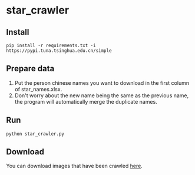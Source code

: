 # star_crawler
## Install
```
pip install -r requirements.txt -i https://pypi.tuna.tsinghua.edu.cn/simple
```
## Prepare data
1. Put the person chinese names you want to download in the first column of star_names.xlsx.
2. Don't worry about the new name being the same as the previous name, the program will automatically merge the duplicate names.
## Run
```
python star_crawler.py
```
## Download
You can download images that have been crawled [here](https://drive.google.com/drive/folders/1JiR2HGW2DwlLVyxhAfPeI15_o-97nBC5?usp=sharing).
